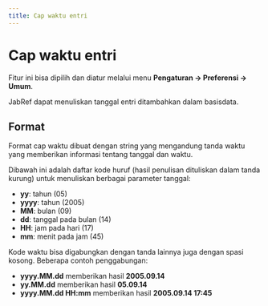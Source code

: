 ```yaml
---
title: Cap waktu entri
---
```


# Cap waktu entri

Fitur ini bisa dipilih dan diatur melalui menu **Pengaturan -&gt; Preferensi -&gt; Umum**.

JabRef dapat menuliskan tanggal entri ditambahkan dalam basisdata.

## Format

Format cap waktu dibuat dengan string yang mengandung tanda waktu yang memberikan informasi tentang tanggal dan waktu.

Dibawah ini adalah daftar kode huruf (hasil penulisan dituliskan dalam tanda kurung) untuk menuliskan berbagai parameter tanggal:

-   **yy**: tahun (05)
-   **yyyy**: tahun (2005)
-   **MM**: bulan (09)
-   **dd**: tanggal pada bulan (14)
-   **HH**: jam pada hari (17)
-   **mm**: menit pada jam (45)

Kode waktu bisa digabungkan dengan tanda lainnya juga dengan spasi kosong. Beberapa contoh penggabungan:

-   **yyyy.MM.dd** memberikan hasil **2005.09.14**
-   **yy.MM.dd** memberikan hasil **05.09.14**
-   **yyyy.MM.dd HH:mm** memberikan hasil **2005.09.14 17:45**

